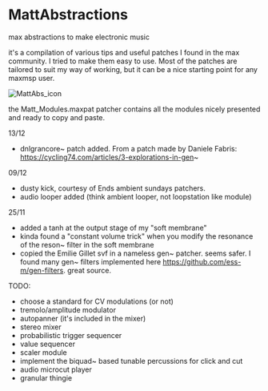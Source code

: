 # MattAbstractions

max abstractions to make electronic music

it's a compilation of various tips and useful patches I found in the max community.
I tried to make them easy to use. 
Most of the patches are tailored to suit my way of working, but it can be a nice starting point for any maxmsp user.

![MattAbs_icon](https://github.com/user-attachments/assets/ccd71170-0de5-438a-9ca7-b68f53adca42)

the Matt_Modules.maxpat patcher contains all the modules nicely presented and ready to copy and paste.


13/12

- dnlgrancore~ patch added. From a patch made by Daniele Fabris: https://cycling74.com/articles/3-explorations-in-gen~

09/12
- dusty kick, courtesy of Ends ambient sundays patchers.
- audio looper added (think ambient looper, not loopstation like module)

25/11 
- added a tanh at the output stage of my "soft membrane"
- kinda found a "constant volume trick" when you modify the resonance of the reson~ filter in the soft membrane
- copied the Emilie Gillet svf in a nameless gen~ patcher. seems safer.
  I found many gen~ filters implemented here https://github.com/ess-m/gen-filters. great source.


TODO:

- choose a standard for CV modulations (or not)
- tremolo/amplitude modulator
- autopanner (it's included in the mixer)
- stereo mixer
- probabilistic trigger sequencer
- value sequencer
- scaler module
- implement the biquad~ based tunable percussions for click and cut
- audio microcut player
- granular thingie
  
